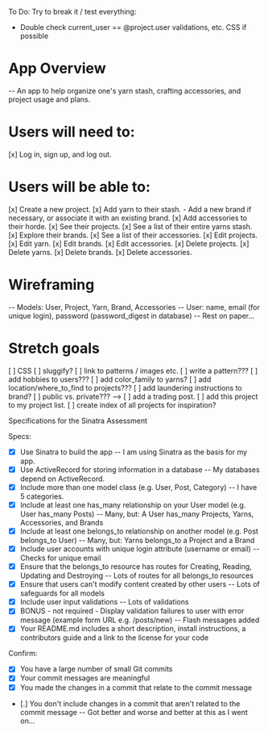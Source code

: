 To Do:
Try to break it / test everything:
 - Double check current_user == @project.user validations, etc.
CSS if possible



# App Overview
  -- An app to help organize one's yarn stash, crafting accessories, and project usage and plans.
# Users will need to:
  [x] Log in, sign up, and log out.
# Users will be able to:
  [x] Create a new project.
  [x] Add yarn to their stash. - Add a new brand if necessary, or associate it with an existing brand.
  [x] Add accessories to their horde.
  [x] See their projects.
  [x] See a list of their entire yarns stash.
  [x] Explore their brands.
  [x] See a list of their accessories.
  [x] Edit projects.
  [x] Edit yarn.
  [x] Edit brands.
  [x] Edit accessories.
  [x] Delete projects.
  [x] Delete yarns.
  [x] Delete brands.
  [x] Delete accessories.
# Wireframing
  -- Models: User, Project, Yarn, Brand, Accessories
  -- User: name, email (for unique login), password (password_digest in database)
  -- Rest on paper...
# Stretch goals
  [ ] CSS
  [ ] sluggify?
  [ ] link to patterns / images etc.
  [ ] write a pattern???
  [ ] add hobbies to users???
  [ ] add color_family to yarns?
  [ ] add location/where_to_find to projects???
  [ ] add laundering instructions to brand?
  [ ] public vs. private??? -->
  [ ] add a trading post.
  [ ] add this project to my project list.
  [ ] create index of all projects for inspiration?





Specifications for the Sinatra Assessment

Specs:
- [x] Use Sinatra to build the app
    -- I am using Sinatra as the basis for my app.
- [x] Use ActiveRecord for storing information in a database
    -- My databases depend on ActiveRecord.
- [x] Include more than one model class (e.g. User, Post, Category)
    -- I have 5 categories.
- [x] Include at least one has_many relationship on your User model (e.g. User has_many Posts)
    -- Many, but: A User has_many Projects, Yarns, Accessories, and Brands
- [x] Include at least one belongs_to relationship on another model (e.g. Post belongs_to User)
    -- Many, but: Yarns belongs_to a Project and a Brand
- [x] Include user accounts with unique login attribute (username or email)
    -- Checks for unique email
- [x] Ensure that the belongs_to resource has routes for Creating, Reading, Updating and Destroying
    -- Lots of routes for all belongs_to resources
- [x] Ensure that users can't modify content created by other users
    -- Lots of safeguards for all models
- [x] Include user input validations
    -- Lots of validations
- [x] BONUS - not required - Display validation failures to user with error message (example form URL e.g. /posts/new)
    -- Flash messages added
- [x] Your README.md includes a short description, install instructions, a contributors guide and a link to the license for your code

Confirm:
- [x] You have a large number of small Git commits
- [x] Your commit messages are meaningful
- [x] You made the changes in a commit that relate to the commit message
- [.] You don't include changes in a commit that aren't related to the commit message
    -- Got better and worse and better at this as I went on...
